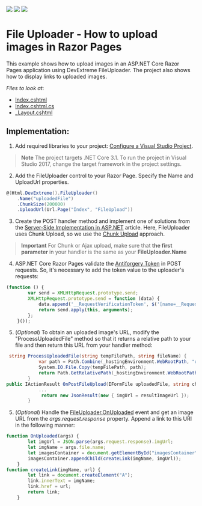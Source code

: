 <!-- default badges list -->
![](https://img.shields.io/endpoint?url=https://codecentral.devexpress.com/api/v1/VersionRange/230396054/19.2.3%2B)
[![](https://img.shields.io/badge/Open_in_DevExpress_Support_Center-FF7200?style=flat-square&logo=DevExpress&logoColor=white)](https://supportcenter.devexpress.com/ticket/details/T848532)
[![](https://img.shields.io/badge/📖_How_to_use_DevExpress_Examples-e9f6fc?style=flat-square)](https://docs.devexpress.com/GeneralInformation/403183)
<!-- default badges end -->
# File Uploader - How to upload images in Razor Pages

This example shows how to upload images in an ASP.NET Core Razor Pages application using DevExtreme FileUploader. The project also shows how to display links to uploaded images.

*Files to look at*:

* [Index.cshtml](./CS/FileUploadRazorPages/Pages/Index.cshtml)
* [Index.cshtml.cs](./CS/FileUploadRazorPages/Pages/Index.cshtml.cs)
* [_Layout.cshtml](./CS/FileUploadRazorPages/Pages/_Layout.cshtml)


## Implementation:

1) Add required libraries to your project: [Configure a Visual Studio Project](https://docs.devexpress.com/AspNetCore/401026/devextreme-based-controls/get-started/configure-a-visual-studio-project).
> **Note** The project targets .NET Core 3.1. To run the project in Visual Studio 2017, change the target framework in the project settings.

2) Add the FileUploader control to your Razor Page. Specify the Name and UploadUrl properties.
```cs
@(Html.DevExtreme().FileUploader()
    .Name("uploadedFile")
    .ChunkSize(200000)
    .UploadUrl(Url.Page("Index", "FileUpload"))
```

3) Create the POST handler method and implement one of solutions from the [Server-Side Implementation in ASP.NET](https://js.devexpress.com/Documentation/Guide/Widgets/FileUploader/Upload_Files/Server-Side_Implementation_in_ASP.NET/) article. Here, FileUploader uses Chunk Upload, so we use the [Chunk Upload](https://js.devexpress.com/Documentation/Guide/Widgets/FileUploader/Upload_Files/Server-Side_Implementation_in_ASP.NET/#Chunk_Upload) approach.

> **Important** For Chunk or Ajax upload, make sure that **the first parameter** in your handler is the same as your **FileUploader.Name**

4) ASP.NET Core Razor Pages validate the [Antiforgery Token](https://www.learnrazorpages.com/security/request-verification) in POST requests. So, it's necessary to add the token value to the uploader's requests:
```js
(function () {
        var send = XMLHttpRequest.prototype.send;
        XMLHttpRequest.prototype.send = function (data) {
            data.append('__RequestVerificationToken', $('[name=__RequestVerificationToken]').val());
            return send.apply(this, arguments);
        };
    }());
```

5) (*Optional*) To obtain an uploaded image's URL, modify the "ProcessUploadedFile" method so that it returns a relative path to your file and then return this URL from your handler method:
```cs
 string ProcessUploadedFile(string tempFilePath, string fileName) {
            var path = Path.Combine(_hostingEnvironment.WebRootPath, "uploads", fileName);
            System.IO.File.Copy(tempFilePath, path);
            return Path.GetRelativePath(_hostingEnvironment.WebRootPath, path);
        }
public IActionResult OnPostFileUpload(IFormFile uploadedFile, string chunkMetadata) {
            ...
             return new JsonResult(new { imgUrl = resultImageUrl });
        }
```
5) (*Optional*) Handle the [FileUploader.OnUploaded](https://js.devexpress.com/Documentation/ApiReference/UI_Widgets/dxFileUploader/Configuration/#onUploaded) event and get an image URL from the *args.request.response* property. Append a link to this URl in the following manner:
```js
function OnUploaded(args) {
        let imgUrl = JSON.parse(args.request.response).imgUrl;
        let imgName = args.file.name;
        let imagesContainer = document.getElementById("imagesContainer");
        imagesContainer.appendChild(createLink(imgName, imgUrl));
    }
function createLink(imgName, url) {
        let link = document.createElement("A");
        link.innerText = imgName;
        link.href = url;
        return link;
    }
```


